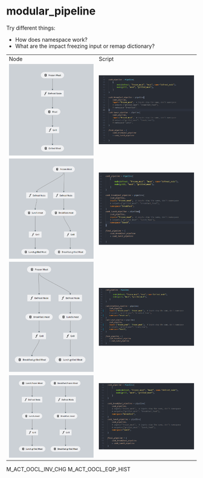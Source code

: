 # modular_pipeline

Try different things:
* How does namespace work?
* What are the impact freezing input or remap dictionary?



|     |     |
| --- | --- |
| Node | Script |
| ![images/pipeline_1.png](images/pipeline_1.png) | ![images/code_1.png](images/code_1.png) |
| ![images/pipeline_2.png](images/pipeline_2.png) | ![images/code_2.png](images/code_2.png) |
| ![images/pipeline_2a.png](images/pipeline_2a.png) | ![images/code_2a.png](images/code_2a.png) |
| ![images/pipeline_3.png](images/pipeline_3.png) | ![images/code_3.png](images/code_3.png) |


M_ACT_OOCL_INV_CHG
M_ACT_OOCL_EQP_HIST